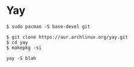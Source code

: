 
# Yay

```
$ sudo pacman -S base-devel git

$ git clone https://aur.archlinux.org/yay.git
$ cd yay
$ makepkg -si
```

```
yay -S blah
```


